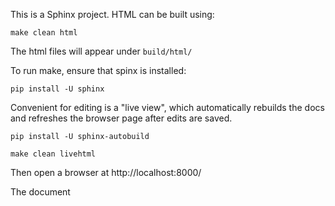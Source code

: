 This is a Sphinx project. HTML can be built using:

```
make clean html
```

The html files will appear under `build/html/`

To run make, ensure that spinx is installed:

```
pip install -U sphinx
```

Convenient for editing is a "live view", which automatically rebuilds
the docs and refreshes the browser page after edits are saved.

```
pip install -U sphinx-autobuild

make clean livehtml
```

Then open a browser at http://localhost:8000/


The document